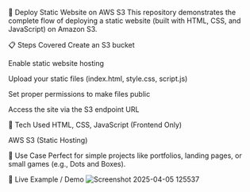 🚀 Deploy Static Website on AWS S3
This repository demonstrates the complete flow of deploying a static website (built with HTML, CSS, and JavaScript) on Amazon S3.

📋 Steps Covered
Create an S3 bucket

Enable static website hosting

Upload your static files (index.html, style.css, script.js)

Set proper permissions to make files public

Access the site via the S3 endpoint URL

🧩 Tech Used
HTML, CSS, JavaScript (Frontend Only)

AWS S3 (Static Hosting)

🎯 Use Case
Perfect for simple projects like portfolios, landing pages, or small games (e.g., Dots and Boxes).

🔗 Live Example / Demo
![Screenshot 2025-04-05 125537](https://github.com/user-attachments/assets/fdac63b7-ee16-4155-8a40-cb3f24bffa3b)

